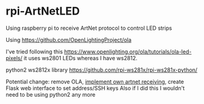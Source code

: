 # rpi-ArtNetLED
Using raspberry pi to receive ArtNet protocol to control LED strips

Using https://github.com/OpenLightingProject/ola

I've tried following this https://www.openlighting.org/ola/tutorials/ola-led-pixels/
it uses ws2801 LEDs whereas I have ws2812.

python2 ws2812x library
https://github.com/rpi-ws281x/rpi-ws281x-python/



Potential change:
remove OLA, [implement own artnet receiving](https://en.wikipedia.org/wiki/Art-Net#Packet_format), create Flask web interface to set address/SSH keys
Also if I did this I wouldn't need to be using python2 any more
